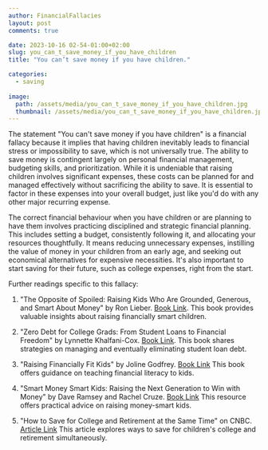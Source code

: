 ```yaml
---
author: FinancialFallacies
layout: post
comments: true

date: 2023-10-16 02-54-01:00+02:00  
slug: you_can_t_save_money_if_you_have_children
title: "You can’t save money if you have children."

categories:
  - saving
  
image:
  path: /assets/media/you_can_t_save_money_if_you_have_children.jpg
  thumbnail: /assets/media/you_can_t_save_money_if_you_have_children.jpg
---
```


The statement "You can't save money if you have children" is a financial fallacy because it implies that having children inevitably leads to financial stress or impossibility to save, which is not universally true. The ability to save money is contingent largely on personal financial management, budgeting skills, and prioritization. While it is undeniable that raising children involves significant expenses, these costs can be planned for and managed effectively without sacrificing the ability to save. It is essential to factor in these expenses into your overall budget, just like you'd do with any other major recurring expense.

The correct financial behaviour when you have children or are planning to have them involves practicing disciplined and strategic financial planning. This includes setting a budget, consistently following it, and allocating your resources thoughtfully. It means reducing unnecessary expenses, instilling the value of money in your children from an early age, and seeking out economical alternatives for expensive necessities. It's also important to start saving for their future, such as college expenses, right from the start. 

Further readings specific to this fallacy:

1. "The Opposite of Spoiled: Raising Kids Who Are Grounded, Generous, and Smart About Money" by Ron Lieber. [Book Link](https://www.amazon.com/Opposite-Spoiled-Raising-Grounded-Generous/dp/0062247026).
This book provides valuable insights about raising financially smart children.

2. "Zero Debt for College Grads: From Student Loans to Financial Freedom" by Lynnette Khalfani-Cox. [Book Link](https://www.amazon.com/Zero-Debt-College-Grads-Financial/dp/1932450106).
This book shares strategies on managing and eventually eliminating student loan debt.

3. "Raising Financially Fit Kids" by Joline Godfrey. [Book Link](https://www.amazon.com/Raising-Financially-Fit-Kids-Revised/dp/1607744082)
This book offers guidance on teaching financial literacy to kids.

4. "Smart Money Smart Kids: Raising the Next Generation to Win with Money" by Dave Ramsey and Rachel Cruze. [Book Link](https://www.amazon.com/Smart-Money-Kids-Raising-Generation/dp/1937077632)
This resource offers practical advice on raising money-smart kids.

5. "How to Save for College and Retirement at the Same Time" on CNBC. [Article Link](https://www.cnbc.com/select/how-to-save-for-college-and-retirement-at-the-same-time/)
This article explores ways to save for children's college and retirement simultaneously.
